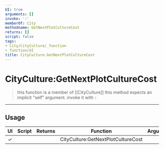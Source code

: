 ```yaml
---
UI: true
arguments: []
invoke: ':'
memberOf: City
methodname: GetNextPlotCultureCost
returns: []
script: false
tags:
- City/CityCulture/_function
- function/UI
title: CityCulture.GetNextPlotCultureCost
---
```

# CityCulture:GetNextPlotCultureCost
> this function is a member of [[CityCulture]]
> this method expects an implicit "self" argument. invoke it with `:`
-----
## Usage
|  UI | Script | Returns | Function | Arguments |
|:---:|:------:|-------:|:--------:|:---------|
|✓| ||CityCulture:GetNextPlotCultureCost||
